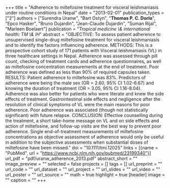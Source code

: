 +++
title = "Adherence to miltefosine treatment for visceral leishmaniasis under routine conditions in Nepal"
date = "2013-02-01"
publication_types = ["2"]
authors = ["Surendra Uranw", "Bart Ostyn", "**Thomas P. C. Dorlo**", "Epco Hasker", "Bruno Dujardin", "Jean-Claude Dujardin", "Suman Rijal", "Marleen Boelaert"]
publication = "_Tropical medicine \\& international health: TM \\& IH_"
abstract = "OBJECTIVE: To assess patient adherence to unsupervised single-drug miltefosine treatment for visceral leishmaniasis and to identify the factors influencing adherence. METHODS: This is a prospective cohort study of 171 patients with Visceral leishmaniasis (VL) in three healthcare settings in Nepal. Adherence was assessed through pill count, checking of treatment cards and adherence questionnaires, as well as miltefosine concentration measurements at the end of treatment. Poor adherence was defined as less than 90% of required capsules taken. RESULTS: Patient adherence to miltefosine was 83%. Predictors of adherence were being the male sex (OR = 2.60, 95% CI 1.02-6.67) and knowing the duration of treatment (OR = 3.05, 95% CI 1.16-8.04). Adherence was also better for patients who were literate and knew the side effects of treatment. Gastrointestinal side effects and negligence after the resolution of clinical symptoms of VL were the main reasons for poor adherence. Poor adherence was associated (though not statistically significant) with future relapse. CONCLUSION: Effective counselling during the treatment, a short take-home message on VL and on side effects and action of miltefosine, and follow-up visits are the best way to prevent poor adherence. Single end-of-treatment measurements of miltefosine concentrations as objective assessment of adherence would only be useful in addition to the subjective assessments when substantial doses of miltefosine have been missed."
doi = "10.1111/tmi.12025"
links = [{name = "PubMed", url = "https://www.ncbi.nlm.nih.gov/pubmed/23199340"}]
url_pdf = "pdf/uranw_adherence_2013.pdf"
abstract_short = ""
image_preview = ""
selected = false
projects = []
tags = []
url_preprint = ""
url_code = ""
url_dataset = ""
url_project = ""
url_slides = ""
url_video = ""
url_poster = ""
url_source = ""
math = true
highlight = true
[header]
image = ""
caption = ""
+++
